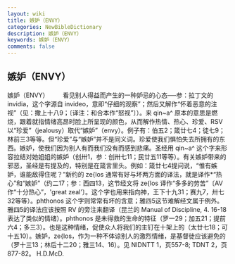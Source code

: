 ```yaml
---
layout: wiki
title: 嫉妒（ENVY）
categories: NewBibleDictionary
description: 嫉妒（ENVY）
keywords: 嫉妒（ENVY）
comments: false
---
```


## 嫉妒（ENVY）



嫉妒（ENVY）
　　看见别人得益而产生的一种妒忌的心态──参：拉丁文的 invidia，这个字源自 invideo，意即“仔细的观察”；然后又解作“怀着恶意的注视”（见：撒上十八9；〔译注：和合本作“怒视”〕）。来 qin~a^ 原本的意思是燃烧，跟着就指情绪高昂时脸上所呈现的颜色，从而解作热情、热心、珍爱、RSV 以“珍爱”（jealousy）取代“嫉妒”（envy）。例子有：伯五2；箴廿七4；徒七9；林前三3等等。但“珍爱”与“嫉妒”并不是同义词。珍爱使我们惧怕失去所拥有的东西。嫉妒，使我们因为别人有而我们没有而感到悲痛。圣经用 qin~a^ 这个字来形容拉结对她姐姐的嫉妒（创卅1，参：创卅七11；民廿五11等等）。有关嫉妒带来的邪恶，圣经是有提及的，特别是在箴言里头。例如：箴廿七4提问说，“惟有嫉妒，谁能敌得住呢？”新约的 ze{los 通常有好与坏两方面的译法，就是译作*“热心”和“嫉妒”（约二17；参：西四13，这节经文将 ze{los 译作“多多的劳苦”〔AV 作“十分热心”，'great zeal'〕。这个字也用来指向神，王下十九31；赛九7，卅七32等等）。phthonos 这个字则常常有坏的含意；雅四5这节难解经文属于例外。雅四5的译法应该按照 RV 的旁注来翻译（昆兰的 Manual of Discipline, 4. 16-18表达了类似的情绪）。phthonos 是未得救的生命的特征（罗一29；加五21；提前六4；多三3）。也是这种情绪，促使众人将我们的主钉在十架上的（太廿七18；可十五10）。嫉妒，ze{los，作为一种不体谅别人的激烈情绪，是基督徒应该避免的（罗十三13；林后十二20；雅三14、16）。见 NIDNTT 1，页557-8; TDNT 2，页877-82。
H.D.McD.




